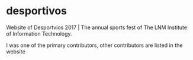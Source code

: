 # desportivos
Website of Desportvios 2017 | The annual sports fest of The LNM Institute of Information Technology.

I was one of the primary contributors, other contributors are listed in the website
